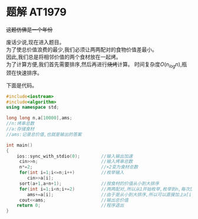 # 题解 AT1979
~~这题仿佛是一个年份~~

废话少说,现在进入题目。  
为了使总价值浪费的最少,我们必须让两两配对的食物价值差最小。  
因此,我们总是将相邻价值的两个食材放在一起烤。  
为了计算方便,我们首先需要排序,然后再进行~~烧烤~~计算。
时间复杂度$O(n_{log}n),$瓶颈在快速排序。

下面是代码。
```cpp
#include<iostream>
#include<algorithm>
using namespace std;

long long n,a[10000],ams;
//n:烤串总数
//a:存储食材
//ams:记录总价值,也就是输出的答案

int main()
{
	ios::sync_with_stdio(0);		//输入输出加速
	 cin>>n;						//输入烤串总数
	 n*=2;							//×2变为食材总数
	 for(int i=1;i<=n;i++)			//枚举输入
	 	cin>>a[i];
	 sort(a+1,a+n+1);				//按食材的价值从小到大排序
	 for(int i=1;i<n;i+=2)			//两两配对,所以从1开始枚举,枚举到n,每次加2
	 	ams+=a[i];					//由于是从小到大排序,所以可以直接加上a[i]。不太懂的同学可以写ams+=min(a[i],a[i+1]);
	 cout<<ams;						//输出总价值
	return 0;						//程序退出
}
```